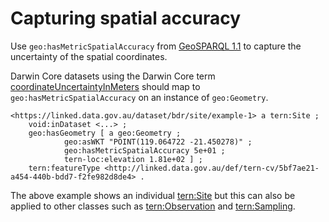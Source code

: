 # Capturing spatial accuracy

Use `geo:hasMetricSpatialAccuracy` from [GeoSPARQL 1.1](https://opengeospatial.github.io/ogc-geosparql/geosparql11/spec.html) to capture the uncertainty of the spatial coordinates.

Darwin Core datasets using the Darwin Core term [coordinateUncertaintyInMeters](https://dwc.tdwg.org/terms/#dwc:coordinateUncertaintyInMeters) should map to `geo:hasMetricSpatialAccuracy` on an instance of `geo:Geometry`.

```turtle {5}
<https://linked.data.gov.au/dataset/bdr/site/example-1> a tern:Site ;
    void:inDataset <...> ;
    geo:hasGeometry [ a geo:Geometry ;
            geo:asWKT "POINT(119.064722 -21.450278)" ;
            geo:hasMetricSpatialAccuracy 5e+01 ;
            tern-loc:elevation 1.81e+02 ] ;
    tern:featureType <http://linked.data.gov.au/def/tern-cv/5bf7ae21-a454-440b-bdd7-f2fe982d8de4> .
```

The above example shows an individual [tern:Site](/viewers/tern-ontology?uri=https://w3id.org/tern/ontologies/tern/Site) but this can also be applied to other classes such as [tern:Observation](/viewers/tern-ontology?uri=https://w3id.org/tern/ontologies/tern/Observation) and [tern:Sampling](/viewers/tern-ontology?uri=https://w3id.org/tern/ontologies/tern/Sampling).
